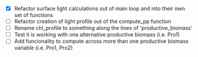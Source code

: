
- [x] Refactor surface light calculations out of main loop and into their own set of functions
- [ ] Refactor creation of light profile out of the compute_pp function
- [ ] Rename chl_profile to something along the lines of 'productive_biomass'
- [ ] Test it is working with one alternative productive biomass (i.e. Pro1)
- [ ] Add funcionality to compute across more than one productive biomass variable (i.e. Pro1, Pro2)